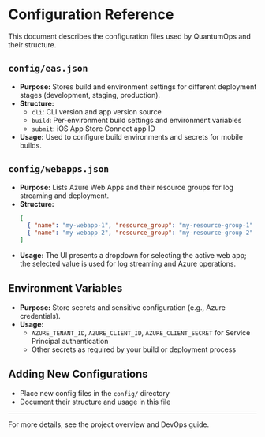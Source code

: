 # Configuration Reference

This document describes the configuration files used by QuantumOps and their structure.

## `config/eas.json`
- **Purpose:** Stores build and environment settings for different deployment stages (development, staging, production).
- **Structure:**
  - `cli`: CLI version and app version source
  - `build`: Per-environment build settings and environment variables
  - `submit`: iOS App Store Connect app ID
- **Usage:** Used to configure build environments and secrets for mobile builds.

## `config/webapps.json`
- **Purpose:** Lists Azure Web Apps and their resource groups for log streaming and deployment.
- **Structure:**
  ```json
  [
    { "name": "my-webapp-1", "resource_group": "my-resource-group-1" },
    { "name": "my-webapp-2", "resource_group": "my-resource-group-2" }
  ]
  ```
- **Usage:** The UI presents a dropdown for selecting the active web app; the selected value is used for log streaming and Azure operations.

## Environment Variables
- **Purpose:** Store secrets and sensitive configuration (e.g., Azure credentials).
- **Usage:**
  - `AZURE_TENANT_ID`, `AZURE_CLIENT_ID`, `AZURE_CLIENT_SECRET` for Service Principal authentication
  - Other secrets as required by your build or deployment process

## Adding New Configurations
- Place new config files in the `config/` directory
- Document their structure and usage in this file

---
For more details, see the project overview and DevOps guide. 